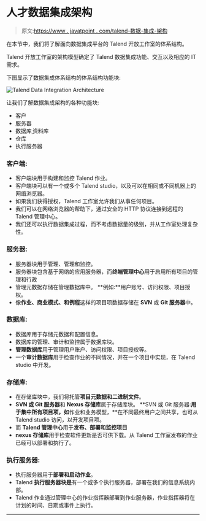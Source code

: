 # 人才数据集成架构

> 原文:[https://www . javatpoint . com/talend-数据-集成-架构](https://www.javatpoint.com/talend-data-integration-architecture)

在本节中，我们将了解面向数据集成平台的 Talend 开放工作室的体系结构。

Talend 开放工作室的架构模型确定了 Talend 数据集成功能、交互以及相应的 IT 需求。

下图显示了数据集成体系结构的体系结构功能块:

![Talend Data Integration Architecture](../Images/c6c350cb93f0129e24dec8377238361d.png)

让我们了解数据集成架构的各种功能块:

*   客户
*   服务器
*   数据库ˌ资料库
*   仓库
*   执行服务器

### 客户端:

*   客户端块用于构建和监控 Talend 作业。
*   客户端块可以有一个或多个 Talend studio，以及可以在相同或不同机器上的网络浏览器。
*   如果我们获得授权，Talend 工作室允许我们从事任何项目。
*   我们可以在网络浏览器的帮助下，通过安全的 HTTP 协议连接到远程的 Talend 管理中心。
*   我们还可以执行数据集成过程，而不考虑数据量的级别，并从工作室处理复杂性。

### 服务器:

*   服务器块用于管理、管理和监控。
*   服务器块包含基于网络的应用服务器，而**终端管理中心**用于启用所有项目的管理和行政
*   管理元数据存储在管理数据库中。
    **例如:**用户账号、访问权限、项目授权。
*   像**作业、商业模式、**和**例程**这样的项目项数据存储在 **SVN** 或 **Git 服务器**中。

### 数据库:

*   数据库用于存储元数据和配置信息。
*   数据库的管理、审计和监控属于数据库块。
*   **管理数据库**用于管理用户账户、访问权限、项目授权等。
*   一个**审计数据库**用于检查作业的不同情况，并在一个项目中实现，在 Talend studio 中开发。

### 存储库:

*   在存储库块中，我们将托管**项目元数据和二进制文件**。
*   **SVN 或 Git 服务器**和 **Nexus 存储库**属于存储库块。
    **SVN 或 Git 服务器:**用于集中所有项目项，如**作业和业务模型，**在不同最终用户之间共享，也可从 Talend studio 访问，以开发项目项。
*   而 **Talend 管理中心**用于**发布、部署和监控项目**
*   **nexus 存储库**用于检查软件更新是否可供下载。从 Talend 工作室发布的作业已经可以部署和执行了。

### 执行服务器:

*   执行服务器用于**部署和启动作业**。
*   Talend **执行服务器块是**有一个或多个执行服务器，部署在我们的信息系统内部。
*   Talend 作业通过管理中心的作业指挥器部署到作业服务器，作业指挥器将在计划的时间、日期或事件上执行。

* * *